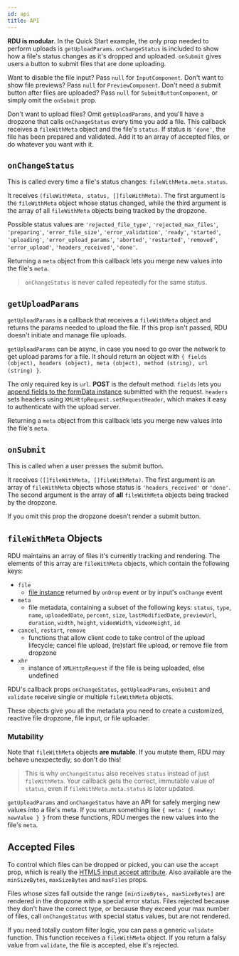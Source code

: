 ```yaml
---
id: api
title: API
---
```



__RDU is modular__. In the Quick Start example, the only prop needed to perform uploads is `getUploadParams`. `onChangeStatus` is included to show how a file's status changes as it's dropped and uploaded. `onSubmit` gives users a button to submit files that are done uploading.

Want to disable the file input? Pass `null` for `InputComponent`. Don't want to show file previews? Pass `null` for `PreviewComponent`. Don't need a submit button after files are uploaded? Pass `null` for `SubmitButtonComponent`, or simply omit the `onSubmit` prop. 

Don't want to upload files? Omit `getUploadParams`, and you'll have a dropzone that calls `onChangeStatus` every time you add a file. This callback receives a `fileWithMeta` object and the file's `status`. If status is `'done'`, the file has been prepared and validated. Add it to an array of accepted files, or do whatever you want with it.


## `onChangeStatus`
This is called every time a file's status changes: `fileWithMeta.meta.status`.

It receives `(fileWithMeta, status, []fileWithMeta)`. The first argument is the `fileWithMeta` object whose status changed, while the third argument is the array of all `fileWithMeta` objects being tracked by the dropzone.

Possible status values are `'rejected_file_type'`, `'rejected_max_files'`, `'preparing'`, `'error_file_size'`, `'error_validation'`, `'ready'`, `'started'`, `'uploading'`, `'error_upload_params'`, `'aborted'`, `'restarted'`, `'removed'`, `'error_upload'`, `'headers_received'`, `'done'`.

Returning a `meta` object from this callback lets you merge new values into the file's `meta`.

>`onChangeStatus` is never called repeatedly for the same status.


## `getUploadParams`
`getUploadParams` is a callback that receives a `fileWithMeta` object and returns the params needed to upload the file. If this prop isn't passed, RDU doesn't initiate and manage file uploads.

`getUploadParams` can be async, in case you need to go over the network to get upload params for a file. It should return an object with `{ fields (object), headers (object), meta (object), method (string), url (string) }`.

The only required key is `url`. __POST__ is the default method. `fields` lets you [append fields to the formData instance](https://developer.mozilla.org/en-US/docs/Web/API/FormData/append) submitted with the request. `headers` sets headers using `XMLHttpRequest.setRequestHeader`, which makes it easy to authenticate with the upload server.

Returning a `meta` object from this callback lets you merge new values into the file's `meta`.


## `onSubmit`
This is called when a user presses the submit button.

It receives `([]fileWithMeta, []fileWithMeta)`. The first argument is an array of `fileWithMeta` objects whose status is `'headers_received'` or `'done'`. The second argument is the array of __all__ `fileWithMeta` objects being tracked by the dropzone.

If you omit this prop the dropzone doesn't render a submit button.


## `fileWithMeta` Objects
RDU maintains an array of files it's currently tracking and rendering. The elements of this array are `fileWithMeta` objects, which contain the following keys:

- `file`
  + [file instance](https://developer.mozilla.org/en-US/docs/Web/API/File) returned by `onDrop` event or by input's `onChange` event
- `meta`
  + file metadata, containing a subset of the following keys: `status`, `type`, `name`, `uploadedDate`, `percent`, `size`, `lastModifiedDate`, `previewUrl`, `duration`, `width`, `height`, `videoWidth`, `videoHeight`, `id`
- `cancel`, `restart`, `remove`
  + functions that allow client code to take control of the upload lifecycle; cancel file upload, (re)start file upload, or remove file from dropzone
- `xhr`
  + instance of `XMLHttpRequest` if the file is being uploaded, else undefined

RDU's callback props `onChangeStatus`, `getUploadParams`, `onSubmit` and `validate` receive single or multiple `fileWithMeta` objects.

These objects give you all the metadata you need to create a customized, reactive file dropzone, file input, or file uploader.


### Mutability
Note that `fileWithMeta` objects __are mutable__. If you mutate them, RDU may behave unexpectedly, so don't do this!

>This is why `onChangeStatus` also receives `status` instead of just `fileWithMeta`. Your callback gets the correct, immutable value of `status`, even if `fileWithMeta.meta.status` is later updated.

`getUploadParams` and `onChangeStatus` have an API for safely merging new values into a file's meta. If you return something like `{ meta: { newKey: newValue } }` from these functions, RDU merges the new values into the file's `meta`.


## Accepted Files
To control which files can be dropped or picked, you can use the `accept` prop, which is really the [HTML5 input accept attribute](https://developer.mozilla.org/en-US/docs/Web/HTML/Element/input/file#Limiting_accepted_file_types). Also available are the `minSizeBytes`, `maxSizeBytes` and `maxFiles` props.

Files whose sizes fall outside the range `[minSizeBytes, maxSizeBytes]` are rendered in the dropzone with a special error status. Files rejected because they don't have the correct type, or because they exceed your max number of files, call `onChangeStatus` with special status values, but are not rendered.

If you need totally custom filter logic, you can pass a generic `validate` function. This function receives a `fileWithMeta` object. If you return a falsy value from `validate`, the file is accepted, else it's rejected.
